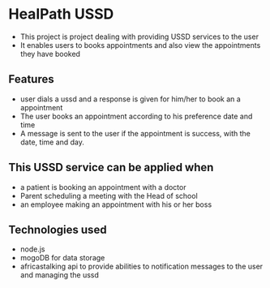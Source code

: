 # HealPath USSD
- This project is project dealing with providing USSD services to the user
- It enables users to books appointments and also view the appointments they have booked

## Features
- user dials a ussd and a response is given for him/her to book an a appointment
- The user books an appointment according to his preference date and time
- A message is sent to the user if the appointment is success, with the date, time and day.


## This USSD service can be applied when
- a patient is booking an appointment with a doctor
- Parent scheduling a meeting with the Head of school
- an employee making an appointment with his or her boss

## Technologies used
- node.js
- mogoDB for data storage
- africastalking api to provide abilities to notification messages to the user and managing the ussd
